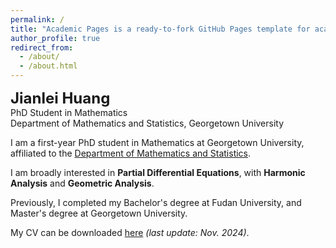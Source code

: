 ```yaml
---
permalink: /
title: "Academic Pages is a ready-to-fork GitHub Pages template for academic personal websites"
author_profile: true
redirect_from: 
  - /about/
  - /about.html
---
```


<b><font size=5>Jianlei Huang </font></b>  
PhD Student in Mathematics  
Department of Mathematics and Statistics, Georgetown University

I am a first-year PhD student in Mathematics at Georgetown University, affiliated to the [Department of Mathematics and Statistics](https://mathstat.georgetown.edu/).

I am broadly interested in **Partial Differential Equations**, with **Harmonic Analysis** and **Geometric Analysis**.

Previously, I completed my Bachelor's degree at Fudan University, and Master's degree at Georgetown University.

My CV can be downloaded [here](/files/CV.pdf) *(last update: Nov. 2024)*.
